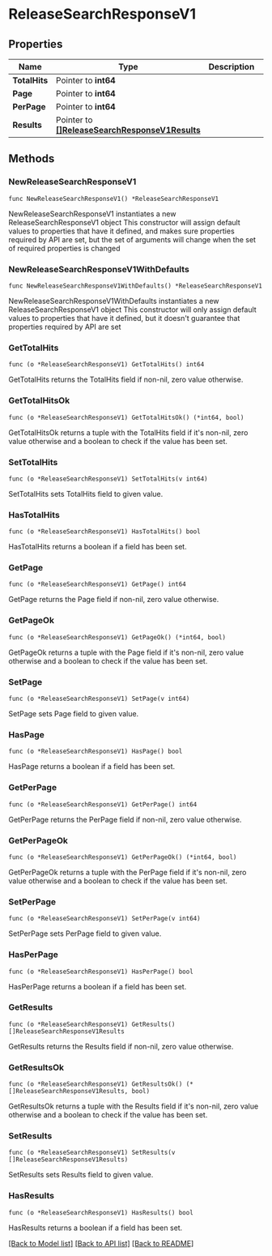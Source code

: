 # ReleaseSearchResponseV1

## Properties

Name | Type | Description | Notes
------------ | ------------- | ------------- | -------------
**TotalHits** | Pointer to **int64** |  | [optional] 
**Page** | Pointer to **int64** |  | [optional] 
**PerPage** | Pointer to **int64** |  | [optional] 
**Results** | Pointer to [**[]ReleaseSearchResponseV1Results**](ReleaseSearchResponseV1Results.md) |  | [optional] 

## Methods

### NewReleaseSearchResponseV1

`func NewReleaseSearchResponseV1() *ReleaseSearchResponseV1`

NewReleaseSearchResponseV1 instantiates a new ReleaseSearchResponseV1 object
This constructor will assign default values to properties that have it defined,
and makes sure properties required by API are set, but the set of arguments
will change when the set of required properties is changed

### NewReleaseSearchResponseV1WithDefaults

`func NewReleaseSearchResponseV1WithDefaults() *ReleaseSearchResponseV1`

NewReleaseSearchResponseV1WithDefaults instantiates a new ReleaseSearchResponseV1 object
This constructor will only assign default values to properties that have it defined,
but it doesn't guarantee that properties required by API are set

### GetTotalHits

`func (o *ReleaseSearchResponseV1) GetTotalHits() int64`

GetTotalHits returns the TotalHits field if non-nil, zero value otherwise.

### GetTotalHitsOk

`func (o *ReleaseSearchResponseV1) GetTotalHitsOk() (*int64, bool)`

GetTotalHitsOk returns a tuple with the TotalHits field if it's non-nil, zero value otherwise
and a boolean to check if the value has been set.

### SetTotalHits

`func (o *ReleaseSearchResponseV1) SetTotalHits(v int64)`

SetTotalHits sets TotalHits field to given value.

### HasTotalHits

`func (o *ReleaseSearchResponseV1) HasTotalHits() bool`

HasTotalHits returns a boolean if a field has been set.

### GetPage

`func (o *ReleaseSearchResponseV1) GetPage() int64`

GetPage returns the Page field if non-nil, zero value otherwise.

### GetPageOk

`func (o *ReleaseSearchResponseV1) GetPageOk() (*int64, bool)`

GetPageOk returns a tuple with the Page field if it's non-nil, zero value otherwise
and a boolean to check if the value has been set.

### SetPage

`func (o *ReleaseSearchResponseV1) SetPage(v int64)`

SetPage sets Page field to given value.

### HasPage

`func (o *ReleaseSearchResponseV1) HasPage() bool`

HasPage returns a boolean if a field has been set.

### GetPerPage

`func (o *ReleaseSearchResponseV1) GetPerPage() int64`

GetPerPage returns the PerPage field if non-nil, zero value otherwise.

### GetPerPageOk

`func (o *ReleaseSearchResponseV1) GetPerPageOk() (*int64, bool)`

GetPerPageOk returns a tuple with the PerPage field if it's non-nil, zero value otherwise
and a boolean to check if the value has been set.

### SetPerPage

`func (o *ReleaseSearchResponseV1) SetPerPage(v int64)`

SetPerPage sets PerPage field to given value.

### HasPerPage

`func (o *ReleaseSearchResponseV1) HasPerPage() bool`

HasPerPage returns a boolean if a field has been set.

### GetResults

`func (o *ReleaseSearchResponseV1) GetResults() []ReleaseSearchResponseV1Results`

GetResults returns the Results field if non-nil, zero value otherwise.

### GetResultsOk

`func (o *ReleaseSearchResponseV1) GetResultsOk() (*[]ReleaseSearchResponseV1Results, bool)`

GetResultsOk returns a tuple with the Results field if it's non-nil, zero value otherwise
and a boolean to check if the value has been set.

### SetResults

`func (o *ReleaseSearchResponseV1) SetResults(v []ReleaseSearchResponseV1Results)`

SetResults sets Results field to given value.

### HasResults

`func (o *ReleaseSearchResponseV1) HasResults() bool`

HasResults returns a boolean if a field has been set.


[[Back to Model list]](../README.md#documentation-for-models) [[Back to API list]](../README.md#documentation-for-api-endpoints) [[Back to README]](../README.md)


